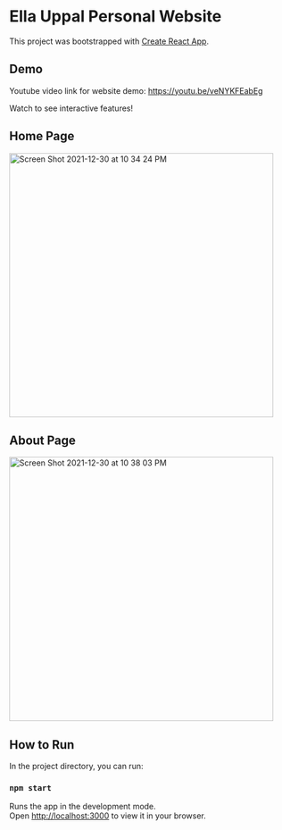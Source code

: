 # Ella Uppal Personal Website

This project was bootstrapped with [Create React App](https://github.com/facebook/create-react-app).

## Demo
Youtube video link for website demo: https://youtu.be/veNYKFEabEg

Watch to see interactive features!

## Home Page
<img width="473" alt="Screen Shot 2021-12-30 at 10 34 24 PM" src="https://user-images.githubusercontent.com/89555654/147801735-2278ae76-66a6-4147-8582-b247a53e9733.png">

## About Page
<img width="473" alt="Screen Shot 2021-12-30 at 10 38 03 PM" src="https://user-images.githubusercontent.com/89555654/147801831-3302aa6c-2f6e-4b5e-aa5c-89d16d4ab548.png">

## How to Run

In the project directory, you can run:

### `npm start`

Runs the app in the development mode.\
Open [http://localhost:3000](http://localhost:3000) to view it in your browser.
